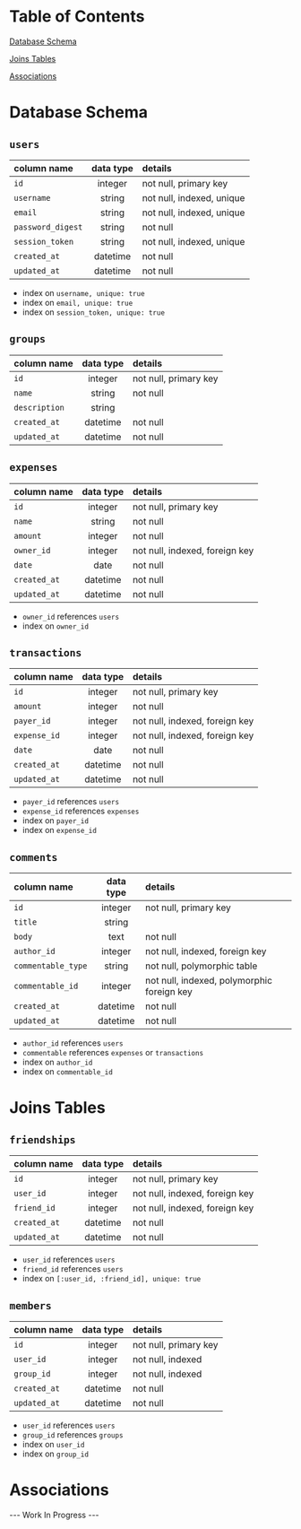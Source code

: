 # Table of Contents

[Database Schema](https://github.com/darrickyong/earmark/wiki/Database-Schema#database-schema)

[Joins Tables](https://github.com/darrickyong/earmark/wiki/Database-Schema#joins-tables)

[Associations](https://github.com/darrickyong/earmark/wiki/Schema%2C-Joins-%26-Associations/_edit#associations)

# Database Schema

## `users`
| column name       | data type | details                   |
|:------------------|:---------:|:--------------------------|
| `id`              | integer   | not null, primary key     |
| `username`        | string    | not null, indexed, unique |
| `email`           | string    | not null, indexed, unique |         
| `password_digest` | string    | not null                  |
| `session_token`   | string    | not null, indexed, unique |
| `created_at`      | datetime  | not null                  |
| `updated_at`      | datetime  | not null                  |

+ index on `username, unique: true`
+ index on `email, unique: true`
+ index on `session_token, unique: true`

## `groups`
| column name       | data type | details                   |
|:------------------|:---------:|:--------------------------|
| `id`              | integer   | not null, primary key     |
| `name`            | string    | not null                  |
| `description`     | string    |                           |
| `created_at`      | datetime  | not null                  |
| `updated_at`      | datetime  | not null                  |

## `expenses`
| column name          | data type | details                        |
|:---------------------|:---------:|:-------------------------------|
| `id`                 | integer   | not null, primary key          |
| `name`               | string    | not null                       |
| `amount`             | integer   | not null                       |
| `owner_id`           | integer   | not null, indexed, foreign key |
| `date`               | date      | not null                       |
| `created_at`         | datetime  | not null                       |
| `updated_at`         | datetime  | not null                       |

+ `owner_id` references `users`
+ index on `owner_id`

## `transactions`
| column name          | data type | details                        |
|:---------------------|:---------:|:-------------------------------|
| `id`                 | integer   | not null, primary key          |
| `amount`             | integer   | not null                       |
| `payer_id`           | integer   | not null, indexed, foreign key |
| `expense_id`         | integer   | not null, indexed, foreign key |
| `date`               | date      | not null                       |
| `created_at`         | datetime  | not null                       |
| `updated_at`         | datetime  | not null                       |

+ `payer_id` references `users`
+ `expense_id` references `expenses`
+ index on `payer_id`
+ index on `expense_id`

## `comments`
| column name       | data type | details                                    |
|:------------------|:---------:|:-------------------------------------------|
| `id`              | integer   | not null, primary key                      |
| `title`           | string    |                                            |
| `body`            | text      | not null                                   |
| `author_id`       | integer   | not null, indexed, foreign key             |      
| `commentable_type`| string    | not null, polymorphic table                |
| `commentable_id`  | integer   | not null, indexed, polymorphic foreign key |
| `created_at`      | datetime  | not null                                   |
| `updated_at`      | datetime  | not null                                   |

+ `author_id` references `users`
+ `commentable` references `expenses` or `transactions`
+ index on `author_id`
+ index on `commentable_id`

# Joins Tables

## `friendships`
| column name       | data type | details                        |
|:------------------|:---------:|:-------------------------------|
| `id`              | integer   | not null, primary key          |
| `user_id`         | integer   | not null, indexed, foreign key |
| `friend_id`       | integer   | not null, indexed, foreign key |             
| `created_at`      | datetime  | not null                       |
| `updated_at`      | datetime  | not null                       |

+ `user_id` references `users`  
+ `friend_id` references `users`
+ index on `[:user_id, :friend_id], unique: true`

## `members`
| column name       | data type | details                   |
|:------------------|:---------:|:--------------------------|
| `id`              | integer   | not null, primary key     |
| `user_id`         | integer   | not null, indexed         |
| `group_id`        | integer   | not null, indexed         |
| `created_at`      | datetime  | not null                  |
| `updated_at`      | datetime  | not null                  |

+ `user_id` references `users`
+ `group_id` references `groups`
+ index on `user_id`
+ index on `group_id`

# Associations
--- Work In Progress ---